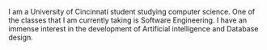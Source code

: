 I am a University of Cincinnati student studying computer science. One of the classes that I am currently taking is Software Engineering. I have an immense interest in the development of Artificial intelligence and Database design.
